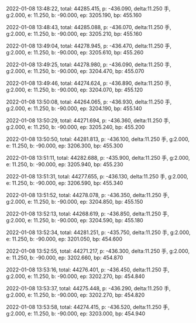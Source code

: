 2022-01-08 13:48:22, total: 44285.415, p: -436.090, delta:11.250 手, g:2.000, e: 11.250, b: -90.000, ep: 3205.190, bp: 455.160

2022-01-08 13:48:43, total: 44285.088, p: -436.070, delta:11.250 手, g:2.000, e: 11.250, b: -90.000, ep: 3205.210, bp: 455.160

2022-01-08 13:49:04, total: 44278.945, p: -436.470, delta:11.250 手, g:2.000, e: 11.250, b: -90.000, ep: 3205.610, bp: 455.260

2022-01-08 13:49:25, total: 44278.980, p: -436.090, delta:11.250 手, g:2.000, e: 11.250, b: -90.000, ep: 3204.470, bp: 455.070

2022-01-08 13:49:46, total: 44274.624, p: -436.890, delta:11.250 手, g:2.000, e: 11.250, b: -90.000, ep: 3204.070, bp: 455.120

2022-01-08 13:50:08, total: 44264.065, p: -436.930, delta:11.250 手, g:2.000, e: 11.250, b: -90.000, ep: 3204.190, bp: 455.140

2022-01-08 13:50:29, total: 44271.694, p: -436.360, delta:11.250 手, g:2.000, e: 11.250, b: -90.000, ep: 3205.240, bp: 455.200

2022-01-08 13:50:50, total: 44281.813, p: -436.100, delta:11.250 手, g:2.000, e: 11.250, b: -90.000, ep: 3206.300, bp: 455.300

2022-01-08 13:51:11, total: 44282.688, p: -435.900, delta:11.250 手, g:2.000, e: 11.250, b: -90.000, ep: 3205.940, bp: 455.230

2022-01-08 13:51:31, total: 44277.655, p: -436.130, delta:11.250 手, g:2.000, e: 11.250, b: -90.000, ep: 3206.590, bp: 455.340

2022-01-08 13:51:52, total: 44278.078, p: -436.350, delta:11.250 手, g:2.000, e: 11.250, b: -90.000, ep: 3204.850, bp: 455.150

2022-01-08 13:52:13, total: 44268.619, p: -436.850, delta:11.250 手, g:2.000, e: 11.250, b: -90.000, ep: 3204.590, bp: 455.180

2022-01-08 13:52:34, total: 44281.251, p: -435.750, delta:11.250 手, g:2.000, e: 11.250, b: -90.000, ep: 3201.050, bp: 454.600

2022-01-08 13:52:55, total: 44271.217, p: -436.300, delta:11.250 手, g:2.000, e: 11.250, b: -90.000, ep: 3202.660, bp: 454.870

2022-01-08 13:53:16, total: 44276.401, p: -436.450, delta:11.250 手, g:2.000, e: 11.250, b: -90.000, ep: 3202.270, bp: 454.840

2022-01-08 13:53:37, total: 44275.448, p: -436.290, delta:11.250 手, g:2.000, e: 11.250, b: -90.000, ep: 3202.270, bp: 454.820

2022-01-08 13:53:58, total: 44274.415, p: -436.520, delta:11.250 手, g:2.000, e: 11.250, b: -90.000, ep: 3203.000, bp: 454.940